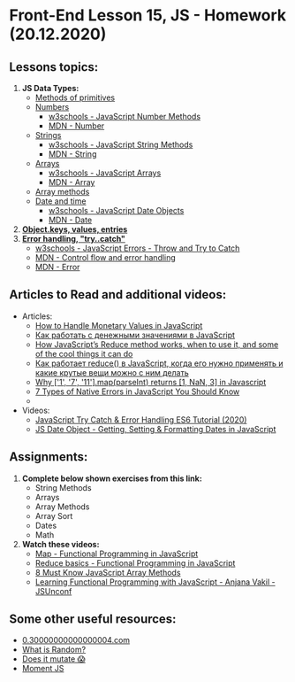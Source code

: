 # Front-End Lesson 15, JS - Homework (20.12.2020)

## Lessons topics:

1. **JS Data Types:**
   - [Methods of primitives](https://javascript.info/primitives-methods)
   - [Numbers](https://javascript.info/number)
     - [w3schools - JavaScript Number Methods](https://www.w3schools.com/js/js_number_methods.asp)
     - [MDN - Number](https://developer.mozilla.org/en-US/docs/Web/JavaScript/Reference/Global_Objects/Number)
   - [Strings](https://javascript.info/string)
     - [w3schools - JavaScript String Methods](https://www.w3schools.com/js/js_string_methods.asp)
     - [MDN - String](https://developer.mozilla.org/en-US/docs/Web/JavaScript/Reference/Global_Objects/String)
   - [Arrays](https://javascript.info/array)
     - [w3schools - JavaScript Arrays](https://www.w3schools.com/js/js_arrays.asp)
     - [MDN - Array](https://developer.mozilla.org/en-US/docs/Web/JavaScript/Reference/Global_Objects/Array)
   - [Array methods](https://javascript.info/array-methods)
   - [Date and time](https://javascript.info/date)
     - [w3schools - JavaScript Date Objects](https://www.w3schools.com/js/js_dates.asp)
     - [MDN - Date](https://developer.mozilla.org/en-US/docs/Web/JavaScript/Reference/Global_Objects/Date)
2. **[Object.keys, values, entries](https://javascript.info/keys-values-entries)**
3. **[Error handling, "try..catch"](https://javascript.info/try-catch)**
     - [w3schools - JavaScript Errors - Throw and Try to Catch](https://www.w3schools.com/js/js_errors.asp)
     - [MDN - Control flow and error handling](https://developer.mozilla.org/en-US/docs/Web/JavaScript/Reference/Global_Objects/Date)
     - [MDN - Error](https://developer.mozilla.org/en-US/docs/Web/JavaScript/Reference/Global_Objects/Error)

## Articles to Read and additional videos:

- Articles:
  - [How to Handle Monetary Values in JavaScript](https://frontstuff.io/how-to-handle-monetary-values-in-javascript)
  - [Как работать с денежными значениями в JavaScript](https://medium.com/devschacht/how-to-handle-monetary-values-in-javascript-bb0706840f0e)
  - [How JavaScript’s Reduce method works, when to use it, and some of the cool things it can do](https://medium.com/free-code-camp/reduce-f47a7da511a9)
  - [Как работает reduce() в JavaScript, когда его нужно применять и какие крутые вещи можно с ним делать](https://medium.com/@stasonmars/%D0%BA%D0%B0%D0%BA-%D1%80%D0%B0%D0%B1%D0%BE%D1%82%D0%B0%D0%B5%D1%82-reduce-%D0%B2-javascript-%D0%BA%D0%BE%D0%B3%D0%B4%D0%B0-%D0%B5%D0%B3%D0%BE-%D0%BD%D1%83%D0%B6%D0%BD%D0%BE-%D0%BF%D1%80%D0%B8%D0%BC%D0%B5%D0%BD%D1%8F%D1%82%D1%8C-%D0%B8-%D0%BA%D0%B0%D0%BA%D0%B8%D0%B5-%D0%BA%D1%80%D1%83%D1%82%D1%8B%D0%B5-%D0%B2%D0%B5%D1%89%D0%B8-%D0%BC%D0%BE%D0%B6%D0%BD%D0%BE-%D1%81-%D0%BD%D0%B8%D0%BC-b650c397bee6)
  - [Why ['1', '7', '11'].map(parseInt) returns [1, NaN, 3] in Javascript](https://medium.com/dailyjs/parseint-mystery-7c4368ef7b21)
  - [7 Types of Native Errors in JavaScript You Should Know](https://blog.bitsrc.io/types-of-native-errors-in-javascript-you-must-know-b8238d40e492)
  - []()
- Videos:
  - [JavaScript Try Catch & Error Handling ES6 Tutorial (2020)](https://youtu.be/ye-aIwGJKNg)
  - [JS Date Object - Getting, Setting & Formatting Dates in JavaScript](https://youtu.be/-eRsWqwcPuk)

## Assignments:

1. **Complete below shown exercises from this link:**
   - String Methods
   - Arrays
   - Array Methods
   - Array Sort
   - Dates
   - Math
2. **Watch these videos:**
   - [Map - Functional Programming in JavaScript](https://youtu.be/bCqtb-Z5YGQ?list=PL0zVEGEvSaeEd9hlmCXrk5yUyqUag-n84)
   - [Reduce basics - Functional Programming in JavaScript](https://youtu.be/Wl98eZpkp-c?list=PL0zVEGEvSaeEd9hlmCXrk5yUyqUag-n84)
   - [8 Must Know JavaScript Array Methods](https://youtu.be/R8rmfD9Y5-c)
   - [Learning Functional Programming with JavaScript - Anjana Vakil - JSUnconf](https://youtu.be/e-5obm1G_FY)


## Some other useful resources:

- [0.30000000000000004.com](https://0.30000000000000004.com/)
- [What is Random?](https://youtu.be/9rIy0xY99a0)
- [Does it mutate 😱](https://doesitmutate.xyz/)
- [Moment JS](https://momentjs.com/)
